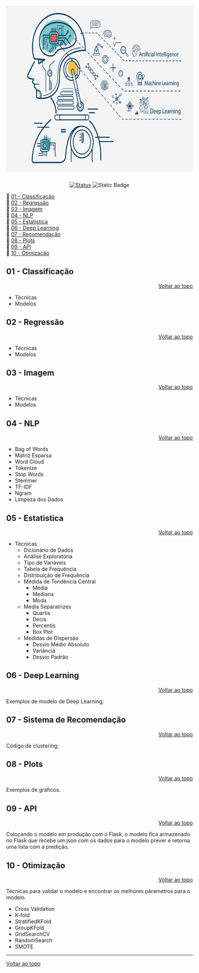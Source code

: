 <a id="topo"></a>
<h1 align="center">
  <img src="image/ml.jpeg" alt="machine-learning" width=720px height=450px >
  <br>
  <!-- Estudo de Caso -->
</h1>

<div align="center">

<!-- [![Status](https://img.shields.io/badge/version-1.0-blue)]() -->
[![Status](https://img.shields.io/badge/status-active-success.svg)]()
![Static Badge](https://img.shields.io/badge/Machine%20Learning-blue)

</div>


📂 [01 - Classificação](#1)<br>
📂 [02 - Regressão](#2)<br>
📂 [03 - Imagem](#3)<br>
📂 [04 - NLP](#4)<br>
📂 [05 - Estatistica](#5)<br>
📂 [06 - Deep Learning](#6)<br>
📂 [07 - Recomendação](#7)<br>
📂 [08 - Plots](#8)<br>
📂 [09 - API](#9)<br>
📂 [10 - Otimização](#10)<br>



<a id="1"></a>

## 01 - Classificação

<div align="right">
    <a href="#topo">Voltar ao topo</a>
</div>

- Técnicas
- Modelos

<a id="2"></a>

## 02 - Regressão

<div align="right">
    <a href="#topo">Voltar ao topo</a>
</div>

- Técnicas
- Modelos

<a id="3"></a>

## 03 - Imagem

<div align="right">
    <a href="#topo">Voltar ao topo</a>
</div>

- Técnicas
- Modelos

<a id="4"></a>

## 04 - NLP

<div align="right">
    <a href="#topo">Voltar ao topo</a>
</div>


* Bag of Words
* Matriz Esparsa
* Word Cloud
* Tokenize
* Stop Words
* Stemmer
* TF-IDF
* Ngram
* Limpeza dos Dados


<a id="5"></a>

## 05 - Estatistica

<div align="right">
    <a href="#topo">Voltar ao topo</a>
</div>

- Técnicas
  * Dicionário de Dados
  * Análise Exploratória
  * Tipo de Variáveis
  * Tabela de Frequência
  * Distribuição de Frequência
  * Medida de Tendência Central
    * Média
    * Mediana
    * Moda
  * Media Separatrizes
    * Quartis
    * Decis
    * Percentis
    * Box Plot
  * Medidas de Dispersão
    * Desvio Médio Absoluto
    * Variância
    * Desvio Padrão

<a id="6"></a>

## 06 - Deep Learning

<div align="right">
    <a href="#topo">Voltar ao topo</a>
</div>


Exemplos de modelo de Deep Learning;


<a id="7"></a>

## 07 - Sistema de Recomendação

<div align="right">
    <a href="#topo">Voltar ao topo</a>
</div>

Código de clustering;


<a id="8"></a>

## 08 - Plots

<div align="right">
    <a href="#topo">Voltar ao topo</a>
</div>

Exemplos de gráficos.


<a id="9"></a>

## 09 - API

<div align="right">
    <a href="#topo">Voltar ao topo</a>
</div>

Colocando o modelo em produção com o Flask, o modelo fica armazenado no Flask que recebe um json com os dados para o modelo prever e retorna uma lista com a predição.


<a id="10"></a>

## 10 - Otimização

<div align="right">
    <a href="#topo">Voltar ao topo</a>
</div>

Técnicas para validar o modelo e encontrar os melhores pârametros para o modelo.

* Cross Validation
* K-fold
* StratifiedKFold
* GroupKFold
* GridSearchCV
* RandomSearch
* SMOTE

***
<div align="left">
    <a href="#topo">Voltar ao topo</a>
</div>
